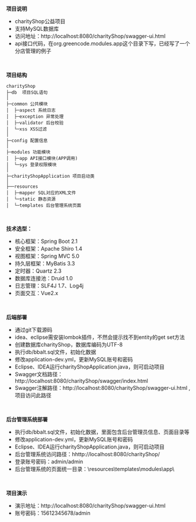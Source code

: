 **项目说明** 
- charityShop公益项目
- 支持MySQL数据库
- 访问地址：http://localhost:8080/charityShop/swagger-ui.html 
- api接口代码，在org.greencode.modules.app这个目录下写，已经写了一个分店管理的例子

<br>
 


**项目结构** 
```
charityShop
├─db  项目SQL语句
│
├─common 公共模块
│  ├─aspect 系统日志
│  ├─exception 异常处理
│  ├─validator 后台校验
│  └─xss XSS过滤
│ 
├─config 配置信息
│ 
├─modules 功能模块
│  ├─app API接口模块(APP调用)
│  └─sys 登录权限模块
│ 
├─charityShopApplication 项目启动类
│  
├──resources 
│  ├─mapper SQL对应的XML文件
│  └─static 静态资源
│  └─templates 后台管理系统页面

```
<br> 

**技术选型：** 
- 核心框架：Spring Boot 2.1
- 安全框架：Apache Shiro 1.4
- 视图框架：Spring MVC 5.0
- 持久层框架：MyBatis 3.3
- 定时器：Quartz 2.3
- 数据库连接池：Druid 1.0
- 日志管理：SLF4J 1.7、Log4j
- 页面交互：Vue2.x 
<br> 


 **后端部署**
- 通过git下载源码
- idea、eclipse需安装lombok插件，不然会提示找不到entity的get set方法
- 创建数据库charityShop，数据库编码为UTF-8
- 执行db/bbalt.sql文件，初始化数据
- 修改application-dev.yml，更新MySQL账号和密码
- Eclipse、IDEA运行charityShopApplication.java，则可启动项目
- Swagger文档路径：http://localhost:8080/charityShop/swagger/index.html
- Swagger注解路径：http://localhost:8080/charityShop/swagger-ui.html ,项目访问此路径
<br> 

 **后台管理系统部署**
- 执行db/bbalt.sql文件，初始化数据，里面包含后台管理员信息、页面目录等
- 修改application-dev.yml，更新MySQL账号和密码
- Eclipse、IDEA运行charityShopApplication.java，则可启动项目
- 后台管理系统访问路径：hhttp://localhost:8080/charityShop/
- 登录账号密码：admin/admin
- 后台管理系统的页面统一目录：\resources\templates\modules\app\
<br> 


 **项目演示**
- 演示地址：http://localhost:8080/charityShop/swagger-ui.html 
- 账号密码：15612345678/admin
<br> 
